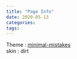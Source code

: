 ```yaml
---
title: "Page Info"
date: 2020-05-13
categories:
tags:
---
```


Theme : [minimal-mistakes](https://github.com/mmistakes/minimal-mistakes)  
skin : dirt
